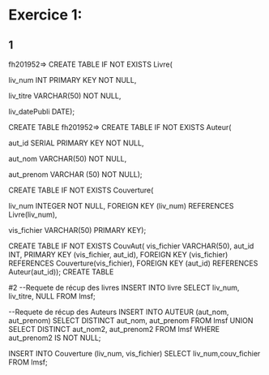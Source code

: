 # Exercice 1:
## 1
fh201952=> CREATE TABLE IF NOT EXISTS Livre(


liv_num INT PRIMARY KEY NOT NULL,


liv_titre VARCHAR(50) NOT NULL,


liv_datePubli DATE);




CREATE TABLE
fh201952=> CREATE TABLE IF NOT EXISTS Auteur(

aut_id  SERIAL PRIMARY KEY NOT NULL,

aut_nom VARCHAR(50) NOT NULL,

 aut_prenom VARCHAR (50) NOT NULL);
 
CREATE TABLE IF NOT EXISTS Couverture(

liv_num INTEGER NOT NULL, FOREIGN KEY (liv_num) REFERENCES Livre(liv_num),

vis_fichier VARCHAR(50) PRIMARY KEY);


CREATE TABLE IF NOT EXISTS CouvAut(
vis_fichier VARCHAR(50),
    aut_id INT,
    PRIMARY KEY (vis_fichier, aut_id),
    FOREIGN KEY (vis_fichier) REFERENCES Couverture(vis_fichier),
    FOREIGN KEY (aut_id) REFERENCES Auteur(aut_id));
CREATE TABLE

#2
--Requete de récup des livres 
INSERT INTO livre SELECT liv_num, liv_titre, NULL FROM lmsf;

--Requete de récup des Auteurs
INSERT INTO AUTEUR (aut_nom, aut_prenom) SELECT DISTINCT aut_nom, aut_prenom FROM lmsf UNION SELECT DISTINCT aut_nom2, aut_prenom2 FROM lmsf WHERE aut_prenom2 IS NOT NULL;

INSERT INTO Couverture (liv_num, vis_fichier) SELECT liv_num,couv_fichier FROM lmsf;


